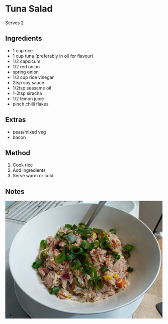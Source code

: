 # Tuna Salad

Serves 2

## Ingredients

* 1 cup rice
* 1 cup tuna (preferably in oil for flavour)
* 1/2 capcicum
* 1/2 red onion
* spring onion
* 1/3 cup rice vinegar
* 2tsp soy sauce
* 1/2tsp seasame oil
* 1-2tsp siracha
* 1/2 lemon juice
* pinch chilli flakes

## Extras

* peas/mixed veg
* bacon

## Method

1. Cook rice
2. Add ingredients
3. Serve warm or cold

## Notes

![](./img/tuna-salad-1.jpg)